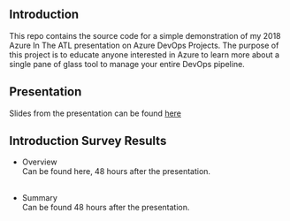 
## Introduction
This repo contains the source code for a simple demonstration of my 2018 Azure In The ATL presentation on Azure DevOps Projects. The purpose of this project is to educate anyone interested in Azure to learn more about a single pane of glass tool to manage your entire DevOps pipeline.

## Presentation
Slides from the presentation can be found [here](Azure_DevOps_Projects_Presentation.pdf)

## Introduction Survey Results
* Overview <br>
Can be found here, 48 hours after the presentation.<br><br>

* Summary <br>
Can be found 48 hours after the presentation. <br><br>
